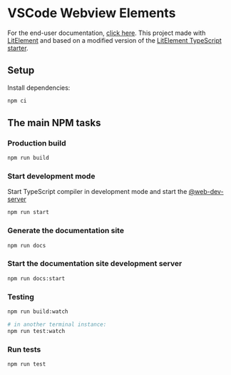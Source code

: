 # VSCode Webview Elements 

For the end-user documentation, [click here](https://bendera.github.io/vscode-webview-elements/).
This project made with [LitElement](https://lit-element.polymer-project.org/) and based on a modified version of the [LitElement TypeScript starter](https://github.com/PolymerLabs/lit-element-starter-ts).

## Setup

Install dependencies:

```bash
npm ci
```

## The main NPM tasks

### Production build

```bash
npm run build
```

### Start development mode

Start TypeScript compiler in development mode and start the [@web-dev-server](https://modern-web.dev/docs/dev-server/overview/)

```bash
npm run start
```

### Generate the documentation site

```bash
npm run docs
```

### Start the documentation site development server

```bash
npm run docs:start
```

### Testing

```bash
npm run build:watch

# in another terminal instance:
npm run test:watch
```

### Run tests

```bash
npm run test
```
